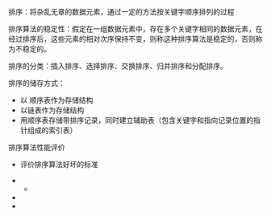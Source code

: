 排序：将杂乱无章的数据元素，通过一定的方法按关键字顺序排列的过程

排序算法的稳定性：假定在一组数据元素中，存在多个关键字相同的数据元素，在经过排序后，这些元素的相对次序保持不变，则称这种排序算法是稳定的，否则称为不稳定的。

排序的分类：插入排序、选择排序、交换排序、归并排序和分配排序。

排序的储存方式：

* 以 顺序表作为存储结构
* 以链表作为存储结构
* 用顺序表存储带排序记录，同时建立辅助表（包含关键字和指向记录位置的指针组成的索引表）

排序算法性能评价

* 评价排序算法好坏的标准

* * 

* 
* 


